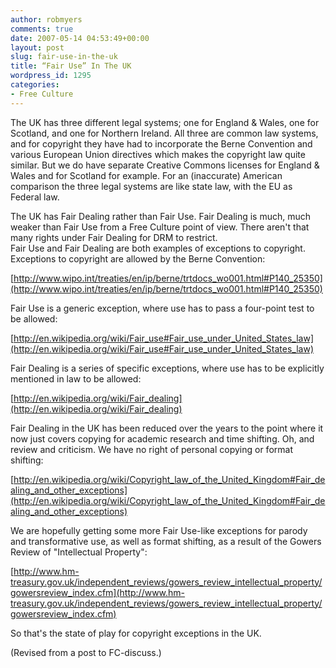 ```yaml
---
author: robmyers
comments: true
date: 2007-05-14 04:53:49+00:00
layout: post
slug: fair-use-in-the-uk
title: “Fair Use” In The UK
wordpress_id: 1295
categories:
- Free Culture
---
```


The UK has three different legal systems; one for England & Wales, one for Scotland, and one for Northern Ireland. All three are common law systems, and for copyright they have had to incorporate the Berne Convention and various European Union directives which makes the copyright law quite similar. But we do have separate Creative Commons licenses for England & Wales and for Scotland for example. For an (inaccurate) American comparison the three legal systems are like state law, with the EU as Federal law.  
  
The UK has Fair Dealing rather than Fair Use. Fair Dealing is much, much weaker than Fair Use from a Free Culture point of view. There aren't that many rights under Fair Dealing for DRM to restrict.  
Fair Use and Fair Dealing are both examples of exceptions to copyright. Exceptions to copyright are allowed by the Berne Convention:[](http://www.wipo.int/treaties/en/ip/berne/trtdocs_wo001.html#P140_25350)  
  
[http://www.wipo.int/treaties/en/ip/berne/trtdocs_wo001.html#P140_25350](http://www.wipo.int/treaties/en/ip/berne/trtdocs_wo001.html#P140_25350)  
  
Fair Use is a generic exception, where use has to pass a four-point test to be allowed:  
  
[http://en.wikipedia.org/wiki/Fair_use#Fair_use_under_United_States_law](http://en.wikipedia.org/wiki/Fair_use#Fair_use_under_United_States_law)  
  
Fair Dealing is a series of specific exceptions, where use has to be explicitly mentioned in law to be allowed:  
  
[http://en.wikipedia.org/wiki/Fair_dealing](http://en.wikipedia.org/wiki/Fair_dealing)  
  
Fair Dealing in the UK has been reduced over the years to the point where it now just covers copying for academic research and time shifting. Oh, and review and criticism. We have no right of personal copying or format shifting:  
  
[http://en.wikipedia.org/wiki/Copyright_law_of_the_United_Kingdom#Fair_dealing_and_other_exceptions](http://en.wikipedia.org/wiki/Copyright_law_of_the_United_Kingdom#Fair_dealing_and_other_exceptions)  
  
We are hopefully getting some more Fair Use-like exceptions for parody and transformative use, as well as format shifting, as a result of the Gowers Review of "Intellectual Property":  
  
[http://www.hm-treasury.gov.uk/independent_reviews/gowers_review_intellectual_property/gowersreview_index.cfm](http://www.hm-treasury.gov.uk/independent_reviews/gowers_review_intellectual_property/gowersreview_index.cfm)  
  
So that's the state of play for copyright exceptions in the UK.  
  
(Revised from a post to FC-discuss.)  


